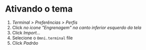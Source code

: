 # Ativando o tema

1.  _Terminal > Preferências > Perfis_
2.  Click _no icone "Engrenagem" na canto inferior esquerdo da tela_
3.  Click _Import..._
4.  Selecione o `Omni.terminal` file
5.  Click _Padrão_
